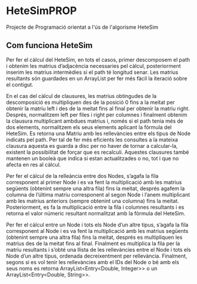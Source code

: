 # HeteSimPROP
Projecte de Programació orientat a l'ús de l'algorisme HeteSim

## Com funciona HeteSim

Per fer el càlcul del HeteSim, en tots el casos, primer descomposem el path i obtenim les matrius d’adjacència necessaries pel càlcul, posteriorment inserim les matrius intermèdies si el path té longitud senar. Les matrius resultants són guardades en un ArrayList<Matriu> per fer més fàcil la iteració sobre el contigut.

En el cas del càlcul de clausures, les matrius obtingudes de la descomposició es multipliquen des de la posició 0 fins a la meitat per obtenir la matriu left i des de la meitat fins al final per obtenir la matriu right. Després, normalitzem left per files i right per columnes i finalment obtenim la clausura multiplicant ambdues matrius i, només si el path tenia més de dos elements, normalitzem els seus elements aplicant la fòrmula del HeteSim. Es retorna una Matriu amb les rellevàncies entre els tipus de Node indicats pel path. Per tal de fer més eficients les consultes a la mateixa clausura aquesta es guarda a disc per no haver de tornar a calcular-la, existent la possibilitat de forçar que es recalculi. Aquestes clausures també mantenen un booleà que indica si estan actualitzades o no, tot i que no afecta en res al càlcul.

Per fer el càlcul de la relleància entre dos Nodes, s’agafa la fila corresponent al primer Node i es va fent la multiplicació amb les matrius següents (obtenint sempre una altra fila) fins la meitat, després agafem la columna de l’última matriu corresponent al segon Node i l’anem multiplicant amb les matrius anteriors (sempre obtenint una columna) fins la meitat. Posteriorment, es fa la multiplicació entre la fila i columnes resultants i es retorna el valor númeric resultant normalitzat amb la fòrmula del HeteSim.

Per fer el càlcul entre un Node i tots els Node d’un altre tipus, s’agafa la fila corresponent al Node i es va fent la multiplicació amb les matrius següents (obtenint sempre una altra fila) fins la meitat, després es multipliquen les matrius des de la meitat fins al final. Finalment es multiplica la fila per la matriu resultants i s’obté una llista de les rellevàncies entre el Node i tots els Node d’un altre tipus, ordenada decreixentment per rellevància. Finalment, segons si es vol tenir les rellevàncies amb el IDs del Node o bé amb els seus noms es retorna ArrayList&lt;Entry&lt;Double, Integer&gt;&gt; o un ArrayList&lt;Entry&lt;Double, String&gt;&gt;.
